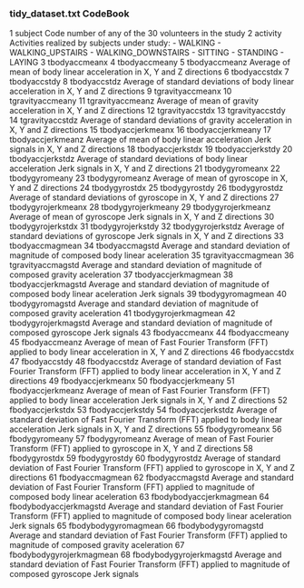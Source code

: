 ﻿### **tidy_dataset.txt CodeBook**

1    subject
         Code number of any of the 30 volunteers in the study
2    activity
         Activities realized by subjects under study:
            - WALKING
            - WALKING_UPSTAIRS
            - WALKING_DOWNSTAIRS
            - SITTING
            - STANDING
            - LAYING
3    tbodyaccmeanx
4    tbodyaccmeany
5    tbodyaccmeanz
         Average of mean of body linear acceleration in X, Y and Z directions
6    tbodyaccstdx
7    tbodyaccstdy
8    tbodyaccstdz
         Average of standard deviations of body linear acceleration in X, Y and Z directions
9    tgravityaccmeanx
10   tgravityaccmeany
11   tgravityaccmeanz
         Average of mean of gravity acceleration in X, Y and Z directions
12   tgravityaccstdx
13   tgravityaccstdy
14   tgravityaccstdz
         Average of standard deviations of gravity acceleration in X, Y and Z directions
15   tbodyaccjerkmeanx
16   tbodyaccjerkmeany
17   tbodyaccjerkmeanz
         Average of mean of body linear acceleration Jerk signals in X, Y and Z directions
18   tbodyaccjerkstdx
19   tbodyaccjerkstdy
20   tbodyaccjerkstdz
         Average of standard deviations of body linear acceleration Jerk signals in X, Y and Z directions
21   tbodygyromeanx
22   tbodygyromeany
23   tbodygyromeanz
         Average of mean of gyroscope in X, Y and Z directions
24   tbodygyrostdx
25   tbodygyrostdy
26   tbodygyrostdz
         Average of standard deviations of gyroscope in X, Y and Z directions
27   tbodygyrojerkmeanx
28   tbodygyrojerkmeany
29   tbodygyrojerkmeanz
         Average of mean of gyroscope Jerk signals in X, Y and Z directions
30   tbodygyrojerkstdx
31   tbodygyrojerkstdy
32   tbodygyrojerkstdz
         Average of standard deviations of gyroscope Jerk signals in X, Y and Z directions
33   tbodyaccmagmean
34   tbodyaccmagstd
         Average and standard deviation of magnitude of composed body linear aceleration
35   tgravityaccmagmean
36   tgravityaccmagstd
         Average and standard deviation of magnitude of composed gravity aceleration
37   tbodyaccjerkmagmean
38   tbodyaccjerkmagstd
         Average and standard deviation of magnitude of composed body linear aceleration Jerk signals
39   tbodygyromagmean
40   tbodygyromagstd
         Average and standard deviation of magnitude of composed gravity aceleration
41   tbodygyrojerkmagmean
42   tbodygyrojerkmagstd
         Average and standard deviation of magnitude of composed gyroscope Jerk signals
43   fbodyaccmeanx
44   fbodyaccmeany
45   fbodyaccmeanz
         Average of mean of Fast Fourier Transform (FFT) applied to body linear acceleration in X, Y and Z directions
46   fbodyaccstdx
47   fbodyaccstdy
48   fbodyaccstdz
         Average of standard deviation of Fast Fourier Transform (FFT) applied to body linear acceleration in X, Y and Z directions
49   fbodyaccjerkmeanx
50   fbodyaccjerkmeany
51   fbodyaccjerkmeanz
         Average of mean of Fast Fourier Transform (FFT) applied to body linear acceleration Jerk signals in X, Y and Z directions
52   fbodyaccjerkstdx
53   fbodyaccjerkstdy
54   fbodyaccjerkstdz
         Average of standard deviation of Fast Fourier Transform (FFT) applied to body linear acceleration Jerk signals in X, Y and Z directions
55   fbodygyromeanx
56   fbodygyromeany
57   fbodygyromeanz
         Average of mean of Fast Fourier Transform (FFT) applied to gyroscope in X, Y and Z directions
58   fbodygyrostdx
59   fbodygyrostdy
60   fbodygyrostdz
         Average of standard deviation of Fast Fourier Transform (FFT) applied to gyroscope in X, Y and Z directions
61   fbodyaccmagmean
62   fbodyaccmagstd
         Average and standard deviation of Fast Fourier Transform (FFT) applied to magnitude of composed body linear aceleration
63   fbodybodyaccjerkmagmean
64   fbodybodyaccjerkmagstd
         Average and standard deviation of Fast Fourier Transform (FFT) applied to magnitude of composed body linear aceleration Jerk signals
65   fbodybodygyromagmean
66   fbodybodygyromagstd
         Average and standard deviation of Fast Fourier Transform (FFT) applied to magnitude of composed gravity aceleration
67   fbodybodygyrojerkmagmean
68   fbodybodygyrojerkmagstd
         Average and standard deviation of Fast Fourier Transform (FFT) applied to magnitude of composed gyroscope Jerk signals